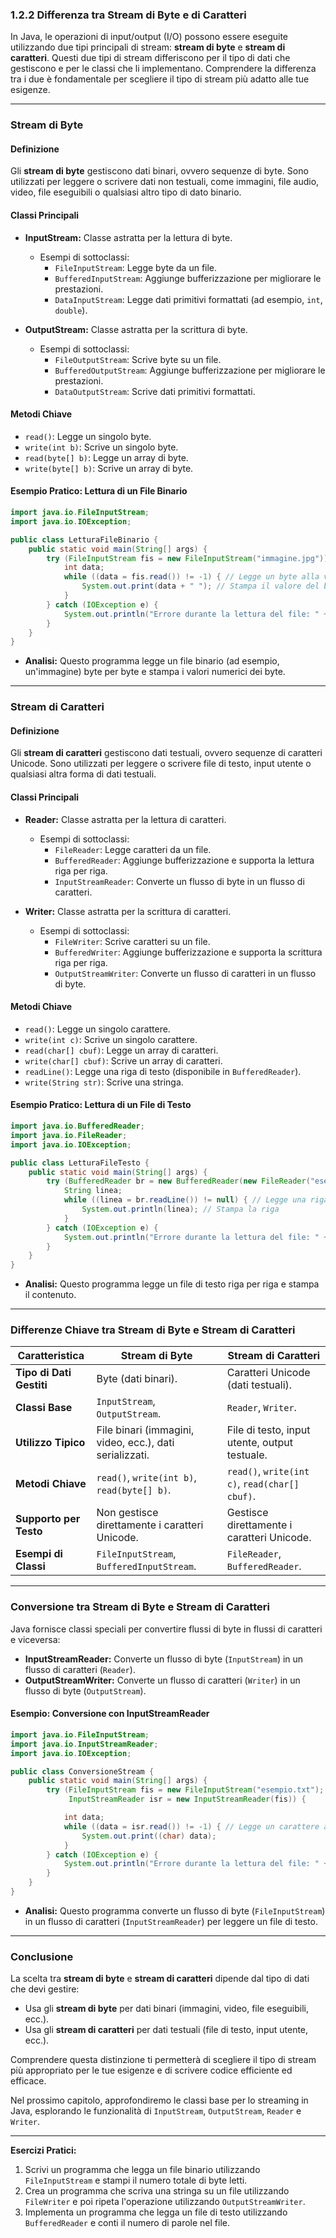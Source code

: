 ### **1.2.2 Differenza tra Stream di Byte e di Caratteri**

In Java, le operazioni di input/output (I/O) possono essere eseguite utilizzando due tipi principali di stream: **stream di byte** e **stream di caratteri**. Questi due tipi di stream differiscono per il tipo di dati che gestiscono e per le classi che li implementano. Comprendere la differenza tra i due è fondamentale per scegliere il tipo di stream più adatto alle tue esigenze.

---

### **Stream di Byte**

#### **Definizione**
Gli **stream di byte** gestiscono dati binari, ovvero sequenze di byte. Sono utilizzati per leggere o scrivere dati non testuali, come immagini, file audio, video, file eseguibili o qualsiasi altro tipo di dato binario.

#### **Classi Principali**
- **InputStream:** Classe astratta per la lettura di byte.
  - Esempi di sottoclassi:
    - `FileInputStream`: Legge byte da un file.
    - `BufferedInputStream`: Aggiunge bufferizzazione per migliorare le prestazioni.
    - `DataInputStream`: Legge dati primitivi formattati (ad esempio, `int`, `double`).

- **OutputStream:** Classe astratta per la scrittura di byte.
  - Esempi di sottoclassi:
    - `FileOutputStream`: Scrive byte su un file.
    - `BufferedOutputStream`: Aggiunge bufferizzazione per migliorare le prestazioni.
    - `DataOutputStream`: Scrive dati primitivi formattati.

#### **Metodi Chiave**
- `read()`: Legge un singolo byte.
- `write(int b)`: Scrive un singolo byte.
- `read(byte[] b)`: Legge un array di byte.
- `write(byte[] b)`: Scrive un array di byte.

#### **Esempio Pratico: Lettura di un File Binario**
```java
import java.io.FileInputStream;
import java.io.IOException;

public class LetturaFileBinario {
    public static void main(String[] args) {
        try (FileInputStream fis = new FileInputStream("immagine.jpg")) {
            int data;
            while ((data = fis.read()) != -1) { // Legge un byte alla volta
                System.out.print(data + " "); // Stampa il valore del byte
            }
        } catch (IOException e) {
            System.out.println("Errore durante la lettura del file: " + e.getMessage());
        }
    }
}
```
- **Analisi:** Questo programma legge un file binario (ad esempio, un'immagine) byte per byte e stampa i valori numerici dei byte.

---

### **Stream di Caratteri**

#### **Definizione**
Gli **stream di caratteri** gestiscono dati testuali, ovvero sequenze di caratteri Unicode. Sono utilizzati per leggere o scrivere file di testo, input utente o qualsiasi altra forma di dati testuali.

#### **Classi Principali**
- **Reader:** Classe astratta per la lettura di caratteri.
  - Esempi di sottoclassi:
    - `FileReader`: Legge caratteri da un file.
    - `BufferedReader`: Aggiunge bufferizzazione e supporta la lettura riga per riga.
    - `InputStreamReader`: Converte un flusso di byte in un flusso di caratteri.

- **Writer:** Classe astratta per la scrittura di caratteri.
  - Esempi di sottoclassi:
    - `FileWriter`: Scrive caratteri su un file.
    - `BufferedWriter`: Aggiunge bufferizzazione e supporta la scrittura riga per riga.
    - `OutputStreamWriter`: Converte un flusso di caratteri in un flusso di byte.

#### **Metodi Chiave**
- `read()`: Legge un singolo carattere.
- `write(int c)`: Scrive un singolo carattere.
- `read(char[] cbuf)`: Legge un array di caratteri.
- `write(char[] cbuf)`: Scrive un array di caratteri.
- `readLine()`: Legge una riga di testo (disponibile in `BufferedReader`).
- `write(String str)`: Scrive una stringa.

#### **Esempio Pratico: Lettura di un File di Testo**
```java
import java.io.BufferedReader;
import java.io.FileReader;
import java.io.IOException;

public class LetturaFileTesto {
    public static void main(String[] args) {
        try (BufferedReader br = new BufferedReader(new FileReader("esempio.txt"))) {
            String linea;
            while ((linea = br.readLine()) != null) { // Legge una riga alla volta
                System.out.println(linea); // Stampa la riga
            }
        } catch (IOException e) {
            System.out.println("Errore durante la lettura del file: " + e.getMessage());
        }
    }
}
```
- **Analisi:** Questo programma legge un file di testo riga per riga e stampa il contenuto.

---

### **Differenze Chiave tra Stream di Byte e Stream di Caratteri**

| **Caratteristica**         | **Stream di Byte**                                      | **Stream di Caratteri**                                  |
|----------------------------|--------------------------------------------------------|---------------------------------------------------------|
| **Tipo di Dati Gestiti**   | Byte (dati binari).                                    | Caratteri Unicode (dati testuali).                      |
| **Classi Base**            | `InputStream`, `OutputStream`.                         | `Reader`, `Writer`.                                     |
| **Utilizzo Tipico**        | File binari (immagini, video, ecc.), dati serializzati.| File di testo, input utente, output testuale.           |
| **Metodi Chiave**          | `read()`, `write(int b)`, `read(byte[] b)`.            | `read()`, `write(int c)`, `read(char[] cbuf)`.          |
| **Supporto per Testo**     | Non gestisce direttamente i caratteri Unicode.         | Gestisce direttamente i caratteri Unicode.              |
| **Esempi di Classi**       | `FileInputStream`, `BufferedInputStream`.             | `FileReader`, `BufferedReader`.                        |

---

### **Conversione tra Stream di Byte e Stream di Caratteri**

Java fornisce classi speciali per convertire flussi di byte in flussi di caratteri e viceversa:
- **InputStreamReader:** Converte un flusso di byte (`InputStream`) in un flusso di caratteri (`Reader`).
- **OutputStreamWriter:** Converte un flusso di caratteri (`Writer`) in un flusso di byte (`OutputStream`).

#### **Esempio: Conversione con InputStreamReader**
```java
import java.io.FileInputStream;
import java.io.InputStreamReader;
import java.io.IOException;

public class ConversioneStream {
    public static void main(String[] args) {
        try (FileInputStream fis = new FileInputStream("esempio.txt");
             InputStreamReader isr = new InputStreamReader(fis)) {

            int data;
            while ((data = isr.read()) != -1) { // Legge un carattere alla volta
                System.out.print((char) data);
            }
        } catch (IOException e) {
            System.out.println("Errore durante la lettura del file: " + e.getMessage());
        }
    }
}
```
- **Analisi:** Questo programma converte un flusso di byte (`FileInputStream`) in un flusso di caratteri (`InputStreamReader`) per leggere un file di testo.

---

### **Conclusione**

La scelta tra **stream di byte** e **stream di caratteri** dipende dal tipo di dati che devi gestire:
- Usa gli **stream di byte** per dati binari (immagini, video, file eseguibili, ecc.).
- Usa gli **stream di caratteri** per dati testuali (file di testo, input utente, ecc.).

Comprendere questa distinzione ti permetterà di scegliere il tipo di stream più appropriato per le tue esigenze e di scrivere codice efficiente ed efficace.

Nel prossimo capitolo, approfondiremo le classi base per lo streaming in Java, esplorando le funzionalità di `InputStream`, `OutputStream`, `Reader` e `Writer`.

---

**Esercizi Pratici:**
1. Scrivi un programma che legga un file binario utilizzando `FileInputStream` e stampi il numero totale di byte letti.
2. Crea un programma che scriva una stringa su un file utilizzando `FileWriter` e poi ripeta l'operazione utilizzando `OutputStreamWriter`.
3. Implementa un programma che legga un file di testo utilizzando `BufferedReader` e conti il numero di parole nel file.
